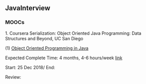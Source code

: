JavaInterview
--

<h3>MOOCs</h3>
1. Coursera Serialization: Object Oriented Java Programming: Data Structures and Beyond, UC San Diego

(1) [Object Oriented Programming in Java](https://www.coursera.org/learn/object-oriented-java?specialization=java-object-oriented)

  Expected Complete Time: 4 months, 4-6 hours/week [link](https://www.coursera.org/specializations/java-object-oriented) 

  Start: 25 Dec 2018/ End:
      
  Review: 

    
